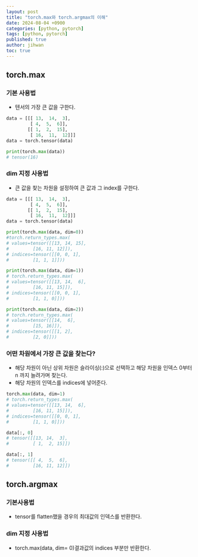 ```yaml
---
layout: post
title: "torch.max와 torch.argmax의 이해"
date: 2024-08-04 +0900
categories: [python, pytorch]
tags: [python, pytorch]
published: true
author: jihwan
toc: true
---
```


## torch.max
### 기본 사용법
- 텐서의 가장 큰 값을 구한다. 

```python
data = [[[ 13,  14,  3],
         [ 4,  5,  6]],
        [[ 1,  2,  15],
         [ 16,  11,  12]]]
data = torch.tensor(data)

print(torch.max(data))
# tensor(16)
```

### dim 지정 사용법
- 큰 값을 찾는 차원을 설정하여 큰 값과 그 index를 구한다. 

```python
data = [[[ 13,  14,  3],
         [ 4,  5,  6]],
        [[ 1,  2,  15],
         [ 16,  11,  12]]]
data = torch.tensor(data)

print(torch.max(data, dim=0))
#torch.return_types.max(
# values=tensor([[13, 14, 15],
#         [16, 11, 12]]),
# indices=tensor([[0, 0, 1],
#         [1, 1, 1]]))

print(torch.max(data, dim=1))
# torch.return_types.max(
# values=tensor([[13, 14,  6],
#         [16, 11, 15]]),
# indices=tensor([[0, 0, 1],
#         [1, 1, 0]]))

print(torch.max(data, dim=2))
# torch.return_types.max(
# values=tensor([[14,  6],
#         [15, 16]]),
# indices=tensor([[1, 2],
#         [2, 0]]))
```

### 어떤 차원에서 가장 큰 값을 찾는다?
- 해당 차원이 아닌 상위 차원은 슬라이싱(:)으로 선택하고 해당 차원을 인덱스 0부터 n 까지 늘려가며 찾는다. 
- 해당 차원의 인덱스를 indices에 넣어준다. 

```python
torch.max(data, dim=1)
# torch.return_types.max(
# values=tensor([[13, 14,  6],
#         [16, 11, 15]]),
# indices=tensor([[0, 0, 1],
#         [1, 1, 0]]))

data[:, 0]
# tensor([[13, 14,  3],
#         [ 1,  2, 15]])

data[:, 1]
# tensor([[ 4,  5,  6],
#         [16, 11, 12]])
```

## torch.argmax
### 기본사용법
- tensor를 flatten했을 경우의 최대값의 인덱스를 반환한다. 

### dim 지정 사용법
- torch.max(data, dim= 0)결과값의 indices 부분만 반환한다.
